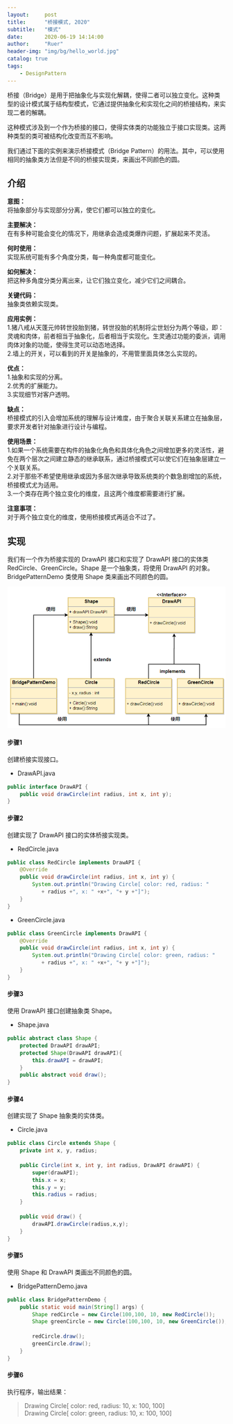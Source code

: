 ```yaml
---
layout:     post
title:      "桥接模式, 2020"
subtitle:   "模式"
date:       2020-06-19 14:14:00
author:     "Ruer"
header-img: "img/bg/hello_world.jpg"
catalog: true
tags:
    - DesignPattern
---
```


桥接（Bridge）是用于把抽象化与实现化解耦，使得二者可以独立变化。这种类型的设计模式属于结构型模式，它通过提供抽象化和实现化之间的桥接结构，来实现二者的解耦。

这种模式涉及到一个作为桥接的接口，使得实体类的功能独立于接口实现类。这两种类型的类可被结构化改变而互不影响。

我们通过下面的实例来演示桥接模式（Bridge Pattern）的用法。其中，可以使用相同的抽象类方法但是不同的桥接实现类，来画出不同颜色的圆。

## 介绍

<b>意图：</b>  
将抽象部分与实现部分分离，使它们都可以独立的变化。  

<b>主要解决：</b>  
在有多种可能会变化的情况下，用继承会造成类爆炸问题，扩展起来不灵活。  

<b>何时使用：</b>  
实现系统可能有多个角度分类，每一种角度都可能变化。  

<b>如何解决：</b>  
把这种多角度分类分离出来，让它们独立变化，减少它们之间耦合。  

<b>关键代码：</b>  
抽象类依赖实现类。  

<b>应用实例：</b>  
1.猪八戒从天蓬元帅转世投胎到猪，转世投胎的机制将尘世划分为两个等级，即：灵魂和肉体，前者相当于抽象化，后者相当于实现化。生灵通过功能的委派，调用肉体对象的功能，使得生灵可以动态地选择。  
2.墙上的开关，可以看到的开关是抽象的，不用管里面具体怎么实现的。  

<b>优点：</b>  
1.抽象和实现的分离。  
2.优秀的扩展能力。  
3.实现细节对客户透明。  

<b>缺点：</b>  
桥接模式的引入会增加系统的理解与设计难度，由于聚合关联关系建立在抽象层，要求开发者针对抽象进行设计与编程。  

<b>使用场景：</b>  
1.如果一个系统需要在构件的抽象化角色和具体化角色之间增加更多的灵活性，避免在两个层次之间建立静态的继承联系，通过桥接模式可以使它们在抽象层建立一个关联关系。  
2.对于那些不希望使用继承或因为多层次继承导致系统类的个数急剧增加的系统，桥接模式尤为适用。  
3.一个类存在两个独立变化的维度，且这两个维度都需要进行扩展。  

<b>注意事项：</b>  
对于两个独立变化的维度，使用桥接模式再适合不过了。  

## 实现

我们有一个作为桥接实现的 DrawAPI 接口和实现了 DrawAPI 接口的实体类 RedCircle、GreenCircle。Shape 是一个抽象类，将使用 DrawAPI 的对象。BridgePatternDemo 类使用 Shape 类来画出不同颜色的圆。

![1](/img/DesignPattern/桥接模式UML.png)

#### 步骤1

创建桥接实现接口。

* DrawAPI.java
```java
public interface DrawAPI {
    public void drawCircle(int radius, int x, int y);
}
```

#### 步骤2

创建实现了 DrawAPI 接口的实体桥接实现类。

* RedCircle.java
```java
public class RedCircle implements DrawAPI {
    @Override
    public void drawCircle(int radius, int x, int y) {
        System.out.println("Drawing Circle[ color: red, radius: "
           + radius +", x: " +x+", "+ y +"]");
    }
}
```

* GreenCircle.java
```java
public class GreenCircle implements DrawAPI {
    @Override
    public void drawCircle(int radius, int x, int y) {
        System.out.println("Drawing Circle[ color: green, radius: "
           + radius +", x: " +x+", "+ y +"]");
    }
}
```

#### 步骤3

使用 DrawAPI 接口创建抽象类 Shape。

* Shape.java
```java
public abstract class Shape {
    protected DrawAPI drawAPI;
    protected Shape(DrawAPI drawAPI){
        this.drawAPI = drawAPI;
    }
    public abstract void draw();  
}
```

#### 步骤4

创建实现了 Shape 抽象类的实体类。

* Circle.java
```java
public class Circle extends Shape {
    private int x, y, radius;
  
    public Circle(int x, int y, int radius, DrawAPI drawAPI) {
        super(drawAPI);
        this.x = x;  
        this.y = y;  
        this.radius = radius;
    }
  
    public void draw() {
        drawAPI.drawCircle(radius,x,y);
    }
}
```

#### 步骤5

使用 Shape 和 DrawAPI 类画出不同颜色的圆。

* BridgePatternDemo.java
```java
public class BridgePatternDemo {
    public static void main(String[] args) {
        Shape redCircle = new Circle(100,100, 10, new RedCircle());
        Shape greenCircle = new Circle(100,100, 10, new GreenCircle());
   
        redCircle.draw();
        greenCircle.draw();
    }
}
```

#### 步骤6

执行程序，输出结果：

> Drawing Circle[ color: red, radius: 10, x: 100, 100]  
> Drawing Circle[  color: green, radius: 10, x: 100, 100]  